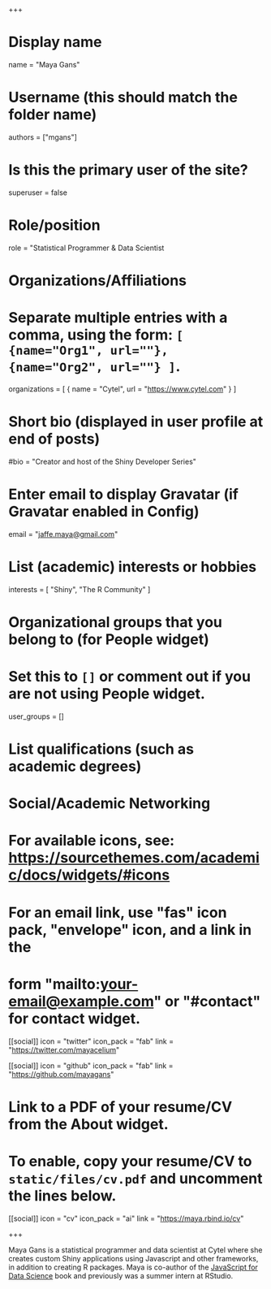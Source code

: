 +++
# Display name
name = "Maya Gans"

# Username (this should match the folder name)
authors = ["mgans"]

# Is this the primary user of the site?
superuser = false

# Role/position
role = "Statistical Programmer & Data Scientist

# Organizations/Affiliations
#   Separate multiple entries with a comma, using the form: `[ {name="Org1", url=""}, {name="Org2", url=""} ]`.
organizations = [ { name = "Cytel", url = "https://www.cytel.com" } ]

# Short bio (displayed in user profile at end of posts)
#bio = "Creator and host of the Shiny Developer Series"

# Enter email to display Gravatar (if Gravatar enabled in Config)
email = "jaffe.maya@gmail.com"

# List (academic) interests or hobbies
interests = [
  "Shiny",
  "The R Community"
]

# Organizational groups that you belong to (for People widget)
#   Set this to `[]` or comment out if you are not using People widget.
user_groups = []

# List qualifications (such as academic degrees)

# Social/Academic Networking
# For available icons, see: https://sourcethemes.com/academic/docs/widgets/#icons
#   For an email link, use "fas" icon pack, "envelope" icon, and a link in the
#   form "mailto:your-email@example.com" or "#contact" for contact widget.

[[social]]
  icon = "twitter"
  icon_pack = "fab"
  link = "https://twitter.com/mayacelium"
  
[[social]]
  icon = "github"
  icon_pack = "fab"
  link = "https://github.com/mayagans"

# Link to a PDF of your resume/CV from the About widget.
# To enable, copy your resume/CV to `static/files/cv.pdf` and uncomment the lines below.
[[social]]
  icon = "cv"
  icon_pack = "ai"
  link = "https://maya.rbind.io/cv"

+++

Maya Gans is a statistical programmer and data scientist at Cytel where she creates custom Shiny applications using Javascript and other frameworks, in addition to creating R packages.  Maya is co-author of the [JavaScript for Data Science](https://js4ds.org) book and previously was a summer intern at RStudio.